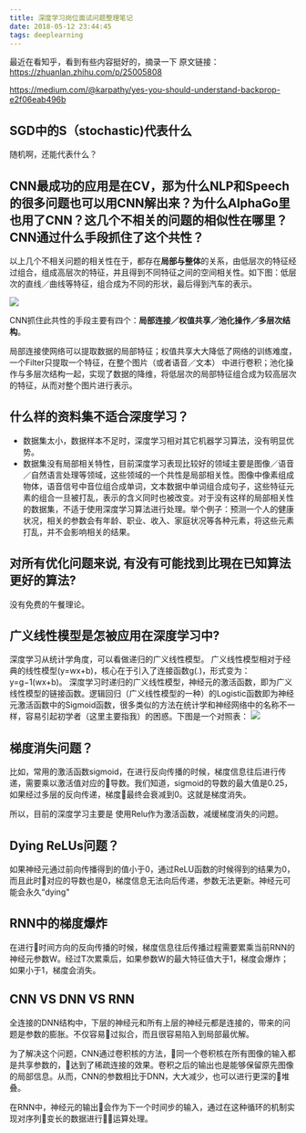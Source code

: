```yaml
---
title: 深度学习岗位面试问题整理笔记
date: 2018-05-12 23:44:45
tags: deeplearning
---
```

最近在看知乎，看到有些内容挺好的，摘录一下
原文链接：https://zhuanlan.zhihu.com/p/25005808

https://medium.com/@karpathy/yes-you-should-understand-backprop-e2f06eab496b

## SGD中的S（stochastic)代表什么
随机啊，还能代表什么？
<!-- more -->
## CNN最成功的应用是在CV，那为什么NLP和Speech的很多问题也可以用CNN解出来？为什么AlphaGo里也用了CNN？这几个不相关的问题的相似性在哪里？CNN通过什么手段抓住了这个共性？

以上几个不相关问题的相关性在于，都存在**局部与整体**的关系，由低层次的特征经过组合，组成高层次的特征，并且得到不同特征之间的空间相关性。如下图：低层次的直线／曲线等特征，组合成为不同的形状，最后得到汽车的表示。

![](https://pic4.zhimg.com/80/v2-8555de443211e31f6e3967fe0fab83b3_hd.jpg)

CNN抓住此共性的手段主要有四个：**局部连接／权值共享／池化操作／多层次结构**。

局部连接使网络可以提取数据的局部特征；权值共享大大降低了网络的训练难度，一个Filter只提取一个特征，在整个图片（或者语音／文本） 中进行卷积；池化操作与多层次结构一起，实现了数据的降维，将低层次的局部特征组合成为较高层次的特征，从而对整个图片进行表示。

## 什么样的资料集不适合深度学习？
* 数据集太小，数据样本不足时，深度学习相对其它机器学习算法，没有明显优势。
* 数据集没有局部相关特性，目前深度学习表现比较好的领域主要是图像／语音／自然语言处理等领域，这些领域的一个共性是局部相关性。图像中像素组成物体，语音信号中音位组合成单词，文本数据中单词组合成句子，这些特征元素的组合一旦被打乱，表示的含义同时也被改变。对于没有这样的局部相关性的数据集，不适于使用深度学习算法进行处理。举个例子：预测一个人的健康状况，相关的参数会有年龄、职业、收入、家庭状况等各种元素，将这些元素打乱，并不会影响相关的结果。

## 对所有优化问题来说, 有没有可能找到比現在已知算法更好的算法?
没有免费的午餐理论。

## 广义线性模型是怎被应用在深度学习中?
深度学习从统计学角度，可以看做递归的广义线性模型。
广义线性模型相对于经典的线性模型(y=wx+b)，核心在于引入了连接函数g(.)，形式变为：y=g−1(wx+b)。
深度学习时递归的广义线性模型，神经元的激活函数，即为广义线性模型的链接函数。逻辑回归（广义线性模型的一种）的Logistic函数即为神经元激活函数中的Sigmoid函数，很多类似的方法在统计学和神经网络中的名称不一样，容易引起初学者（这里主要指我）的困惑。下图是一个对照表：
![](https://pic2.zhimg.com/80/v2-29d9d42212fd2294e71c2f3e760791d4_hd.jpg)

## 梯度消失问题？
比如，常用的激活函数sigmoid，在进行反向传播的时候，梯度信息往后进行传递，需要乘以激活值对应的导数。我们知道，sigmoid的导数的最大值是0.25，如果经过多层的反向传递，梯度最终会衰减到0。这就是梯度消失。

所以，目前的深度学习主要是 使用Relu作为激活函数，减缓梯度消失的问题。

## Dying ReLUs问题？
如果神经元通过前向传播得到的值小于0，通过ReLU函数的时候得到的结果为0，而且此时对应的导数也是0，梯度信息无法向后传递，参数无法更新。神经元可能会永久“dying"

## RNN中的梯度爆炸
在进行时间方向的反向传播的时候，梯度信息往后传播过程需要累乘当前RNN的神经元参数W。经过T次累乘后，如果参数W的最大特征值大于1，梯度会爆炸；如果小于1，梯度会消失。

## CNN VS DNN VS RNN 
全连接的DNN结构中，下层的神经元和所有上层的神经元都是连接的，带来的问题是参数的膨胀。不仅容易过拟合，而且很容易陷入到局部最优解。

为了解决这个问题，CNN通过卷积核的方法，同一个卷积核在所有图像的输入都是共享参数的，达到了稀疏连接的效果。卷积之后的输出也是能够保留原先图像的局部信息。从而，CNN的参数相比于DNN，大大减少，也可以进行更深的堆叠。

在RNN中，神经元的输出会作为下一个时间步的输入，通过在这种循环的机制实现对序列变长的数据进行运算处理。
